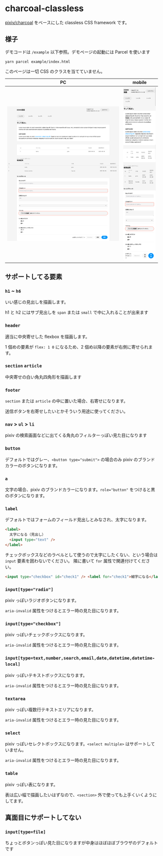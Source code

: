 # charcoal-classless

[pixiv/charcoal](https://github.com/pixiv/charcoal) をベースにした classless CSS framework です。

## 様子

デモコードは `/example` 以下参照。デモページの起動には Parcel を使います

```
yarn parcel example/index.html
```

このページは一切 CSS のクラスを当てていません。

| PC                      | mobile                 |
| ----------------------- | ---------------------- |
| ![](./docs/desktop.png) | ![](./docs/mobile.png) |

## サポートしてる要素

### `h1` ~ `h6`

いい感じの見出しを描画します。

h1 と h2 にはサブ見出しを `span` または `small` で中に入れることが出来ます

### `header`

適当に中央寄せした flexbox を描画します。

1 個めの要素が `flex: 1 0` になるため、2 個め以降の要素が右側に寄せられます。

### `section` `article`

中央寄せの白い角丸四角形を描画します

### `footer`

`section` または `article` の中に置いた場合、右寄せになります。

送信ボタンを右寄せしたいとかそういう用途に使ってください。

### `nav` > `ul` > `li`

pixiv の検索画面などに出てくる角丸のフィルターっぽい見た目になります

### `button`

デフォルトではグレー、`<button type="submit">` の場合のみ pixiv のブランドカラーのボタンになります。

### `a`

文字の場合、pixiv のブランドカラーになります。`role="button"` をつけると黒のボタンになります。

### `label`

デフォルトではフォームのフィールド見出しとみなされ、太字になります。

```html
<label>
  太字になる（見出し）
  <input type="text" />
</label>
```

チェックボックスなどのラベルとして使うので太字にしたくない、という場合は `input` 要素を囲わないでください。
隣に書いて `for` 属性で関連付けてください。

```html
<input type="checkbox" id="check1" /> <label for="check1">細字になる</label>
```

### `input[type="radio"]`

pixiv っぽいラジオボタンになります。

`aria-invalid` 属性をつけるとエラー時の見た目になります。

### `input[type="checkbox"]`

pixiv っぽいチェックボックスになります。

`aria-invalid` 属性をつけるとエラー時の見た目になります。

### `input[type=text,number,search,email,date,datetime,datetime-local]`

pixiv っぽいテキストボックスになります。

`aria-invalid` 属性をつけるとエラー時の見た目になります。

### `textarea`

pixiv っぽい複数行テキストエリアになります。

`aria-invalid` 属性をつけるとエラー時の見た目になります。

### `select`

pixiv っぽいセレクトボックスになります。`<select multiple>` はサポートしていません。

`aria-invalid` 属性をつけるとエラー時の見た目になります。

### `table`

pixiv っぽい表になります。

表は広い幅で描画したいはずなので、`<section>` 外で使っても上手くいくようにしてます。

## 真面目にサポートしてない

### `input[type=file]`

ちょっとボタンっぽい見た目になりますが中身はほぼほぼブラウザのデフォルトです
